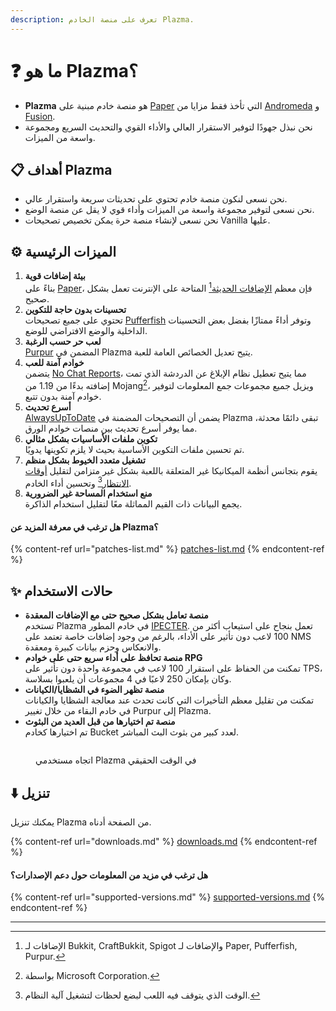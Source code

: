 ```yaml
---
description: تعرف على منصة الخادم Plazma.
---
```


# ❓ ما هو Plazma؟

- **Plazma** هو منصة خادم مبنية على [Paper](https://github.com/PaperMC/Paper) التي تأخذ فقط مزايا من [Andromeda](https://github.com/EarendelArchived/Andromeda) و [Fusion](https://github.com/RuinedTechnologyUnify/Fusion).
- نحن نبذل جهودًا لتوفير الاستقرار العالي والأداء القوي والتحديث السريع ومجموعة واسعة من الميزات.

## 📋 أهداف Plazma <a href="#id-1" id="id-1"></a>

- نحن نسعى لنكون منصة خادم تحتوي على تحديثات سريعة واستقرار عالي.
- نحن نسعى لتوفير مجموعة واسعة من الميزات وأداء قوي لا يقل عن منصة الوضع.
- نحن نسعى لإنشاء منصة حرة يمكن تخصيص تصحيحات Vanilla عليها.

## ⚙️ الميزات الرئيسية <a href="#id-2" id="id-2"></a>

1. **بيئة إضافات قوية**\
   بناءً على [Paper](https://github.com/PaperMC/Paper)، فإن معظم [الإضافات الحديثة](#user-content-fn-1)[^1] المتاحة على الإنترنت تعمل بشكل صحيح.
2. **تحسينات بدون حاجة للتكوين**\
   تحتوي على جميع تصحيحات [Pufferfish](https://github.com/pufferfish-gg/Pufferfish) وتوفر أداءً ممتازًا بفضل بعض التحسينات الداخلية والوضع الافتراضي للوضع.
3. **لعب حر حسب الرغبة**\
   [Purpur](https://github.com/PurpurMC/Purpur) المضمن في Plazma يتيح تعديل الخصائص العامة للعبة.
4. **خوادم آمنة للعب**\
   يتضمن [No Chat Reports](https://github.com/Aizistral-Studios/No-Chat-Reports)، مما يتيح تعطيل نظام الإبلاغ عن الدردشة الذي تمت إضافته بدءًا من 1.19 من Mojang[^2]، ويزيل جميع مجموعات جمع المعلومات لتوفير خوادم آمنة بدون تتبع.
5. **أسرع تحديث**\
   [AlwaysUpToDate](https://github.com/PlazmaMC/AlwaysUpToDate) يضمن أن التصحيحات المضمنة في Plazma تبقى دائمًا محدثة، مما يوفر أسرع تحديث بين منصات خوادم الورق.
6. **تكوين ملفات الأساسيات بشكل مثالي**\
   تم تحسين ملفات التكوين الأساسية بحيث لا يلزم تكوينها يدويًا.
7. **تشغيل متعدد الخيوط بشكل منظم**\
   يقوم بتجانس أنظمة الميكانيكا غير المتعلقة باللعبة بشكل غير متزامن لتقليل [أوقات الانتظار](#user-content-fn-4)[^4] وتحسين أداء الخادم.
8. **منع استخدام المساحة غير الضرورية**\
   يجمع البيانات ذات القيم المماثلة معًا لتقليل استخدام الذاكرة.

#### هل ترغب في معرفة المزيد عن Plazma؟ <a href="#etc-1" id="etc-1"></a>

{% content-ref url="patches-list.md" %}
[patches-list.md](patches-list.md)
{% endcontent-ref %}

## ✨ حالات الاستخدام <a href="#id-3" id="id-3"></a>

- **منصة تعامل بشكل صحيح حتى مع الإضافات المعقدة**\
  تستخدم Plazma في خادم المطور [IPECTER](https://github.com/IPECTER). تعمل بنجاح على استيعاب أكثر من 100 لاعب دون تأثير على الأداء، بالرغم من وجود إضافات خاصة تعتمد على NMS والانعكاس وحزم بيانات كبيرة ومعقدة.
- **منصة تحافظ على أداء سريع حتى على خوادم RPG**\
  تمكنت من الحفاظ على استقرار 100 لاعب في مجموعة واحدة دون تأثير على TPS، وكان بإمكان 250 لاعبًا في 4 مجموعات أن يلعبوا بسلاسة.
- **منصة تظهر الضوء في الشظايا/الكيانات**\
  تمكنت من تقليل معظم التأخيرات التي كانت تحدث عند معالجة الشظايا والكيانات في خادم البقاء من خلال تغيير Purpur إلى Plazma.
- **منصة تم اختيارها من قبل العديد من البثوث**\
  تم اختيارها كخادم Bucket لعدد كبير من بثوث البث المباشر.

<figure>
   <img src="https://badge.plazmamc.org/internal/bstats" alt="">
   
   <figcaption><p>اتجاه مستخدمي Plazma في الوقت الحقيقي</p></figcaption>
</figure>

## ⬇️ تنزيل

يمكنك تنزيل Plazma من الصفحة أدناه.

{% content-ref url="downloads.md" %}
[downloads.md](downloads.md)
{% endcontent-ref %}

#### هل ترغب في مزيد من المعلومات حول دعم الإصدارات؟

{% content-ref url="supported-versions.md" %}
[supported-versions.md](supported-versions.md)
{% endcontent-ref %}

***

[^1]: الإضافات لـ Bukkit, CraftBukkit, Spigot والإضافات لـ Paper, Pufferfish, Purpur.

[^2]: بواسطة Microsoft Corporation.

[^3]: بتعطيل نظام الإبلاغ عن الدردشة، يتم معالجة الدردشة فقط على الخادم ويتم منع تتبع الدردشة من قبل Mojang.

[^4]: الوقت الذي يتوقف فيه اللعب لبضع لحظات لتشغيل آلية النظام.
